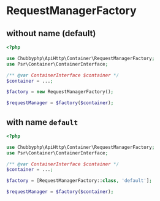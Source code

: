 # RequestManagerFactory

## without name (default)

```php
<?php

use Chubbyphp\ApiHttp\Container\RequestManagerFactory;
use Psr\Container\ContainerInterface;

/** @var ContainerInterface $container */
$container = ...;

$factory = new RequestManagerFactory();

$requestManager = $factory($container);
```

## with name `default`

```php
<?php

use Chubbyphp\ApiHttp\Container\RequestManagerFactory;
use Psr\Container\ContainerInterface;

/** @var ContainerInterface $container */
$container = ...;

$factory = [RequestManagerFactory::class, 'default'];

$requestManager = $factory($container);
```
